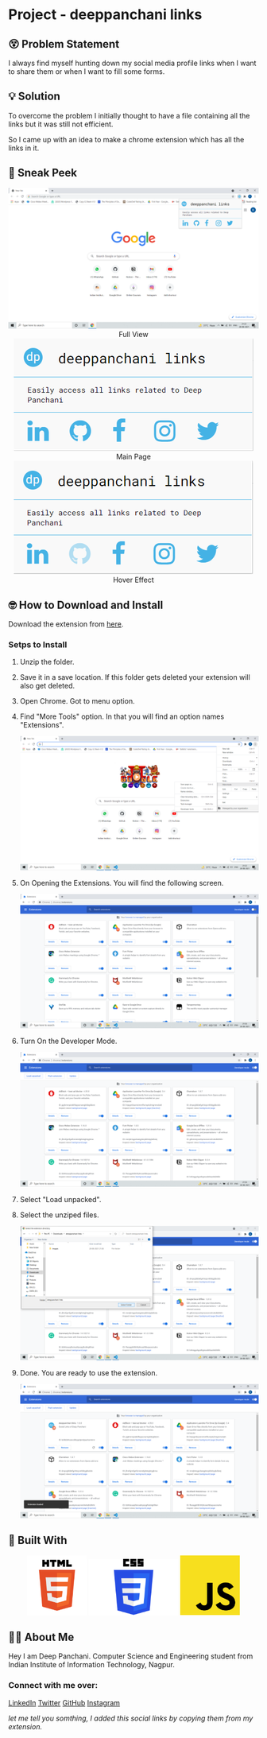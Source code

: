 # Project - deeppanchani links
## 😵 Problem Statement
I always find myself hunting down my social media profile links when I want to share them or when I want to fill some forms.
## 💡 Solution
To overcome the problem I initially thought to have a file containing all the links but it was still not efficient.

So I came up with an idea to make a chrome extension which has all the links in it.
## 🧐 Sneak Peek

<p align="center">
    <img src="extra/full.png"><br>
    Full View<br>
    <img src="extra/home_page.png"><br>
    Main Page<br>
    <img src="extra/hover_effect.png"><br>
    Hover Effect<br>
</p>

## 🤓 How to Download and Install

Download the extension from <a href="https://github.com/deeppanchani/deeppanchani_extension/blob/main/deeppanchani%20links.zip" target="_blank">here</a>.

### Setps to Install

1. Unzip the folder.
2. Save it in a save location. If this folder gets deleted your extension will also get deleted.
3. Open Chrome. Got to menu option.
4. Find "More Tools" option. In that you will find an option names "Extensions".

    <img src="extra/1.png">

5. On Opening the Extensions. You will find the following screen.
    
    <img src="extra/2.png">

6. Turn On the Developer Mode.
    
    <img src="extra/3.png">

7. Select "Load unpacked".
8. Select the unziped files.
    
    <img src="extra/4.png">
9. Done. You are ready to use the extension.
    
    <img src="extra/5.png">


## 🧰 Built With

<p align="center">
    <img src="extra/html.png" width="120px">
    <img src="extra/css.png" width="180px">
    <img src="extra/js.png" width="120px">
</p>

## 🙋‍♂️ About Me

Hey I am Deep Panchani. Computer Science and Engineering student from Indian Institute of Information Technology, Nagpur. 

### Connect with me over:
[LinkedIn](https://www.linkedin.com/in/deep-panchani-7805861b5/)
[Twitter](https://twitter.com/deeppanchani21)
[GitHub](https://github.com/deeppanchani)
[Instagram](https://www.instagram.com/deepanchani/)

_let me tell you somthing, I added this social links by copying them from my extension._
